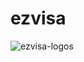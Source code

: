 # ezvisa


![ezvisa-logos](https://github.com/KapilKumar7/ezvisa/assets/100344844/91124e95-150d-4fad-8b84-5b3921104a13)
